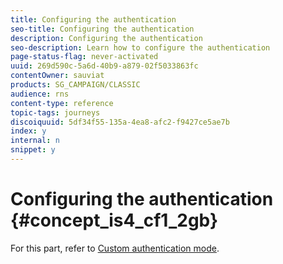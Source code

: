 ```yaml
---
title: Configuring the authentication
seo-title: Configuring the authentication
description: Configuring the authentication
seo-description: Learn how to configure the authentication
page-status-flag: never-activated
uuid: 269d590c-5a6d-40b9-a879-02f5033863fc
contentOwner: sauviat
products: SG_CAMPAIGN/CLASSIC
audience: rns
content-type: reference
topic-tags: journeys
discoiquuid: 5df34f55-135a-4ea8-afc2-f9427ce5ae7b
index: y
internal: n
snippet: y
---
```


# Configuring the authentication {#concept_is4_cf1_2gb}

For this part, refer to [Custom authentication mode](dsexternal.md#concept_t2s_kqt_52b/section_wjp_nl5_nhb).
